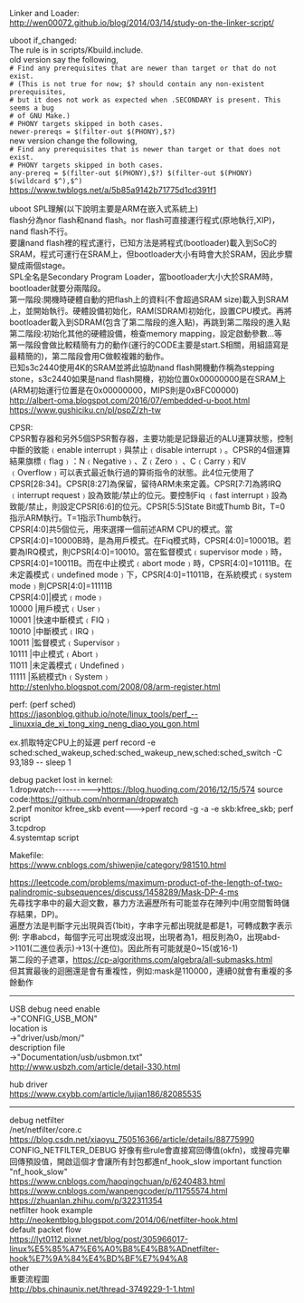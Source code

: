 Linker and Loader:  
http://wen00072.github.io/blog/2014/03/14/study-on-the-linker-script/  
  
uboot if_changed:  
The rule is in scripts/Kbuild.include.  
old version say the following,  
`# Find any prerequisites that are newer than target or that do not exist.`  
`# (This is not true for now; $? should contain any non-existent prerequisites,`  
`# but it does not work as expected when .SECONDARY is present. This seems a bug`  
`# of GNU Make.)`  
`# PHONY targets skipped in both cases.`  
`newer-prereqs = $(filter-out $(PHONY),$?)`  
new version change the following,  
`# Find any prerequisites that is newer than target or that does not exist.`  
`# PHONY targets skipped in both cases.`  
`any-prereq = $(filter-out $(PHONY),$?) $(filter-out $(PHONY) $(wildcard $^),$^)`  
https://www.twblogs.net/a/5b85a9142b71775d1cd391f1  
  
uboot SPL理解(以下說明主要是ARM在嵌入式系統上)  
flash分為nor flash和nand flash。nor flash可直接運行程式(原地執行,XIP)，nand flash不行。  
要讓nand flash裡的程式運行，已知方法是將程式(bootloader)載入到SoC的SRAM，程式可運行在SRAM上，但bootloader大小有時會大於SRAM，因此步驟變成兩個stage。  
SPL全名是Secondary Program Loader，當bootloader大小大於SRAM時，bootloader就要分兩階段。  
第一階段:開機時硬體自動的把flash上的資料(不會超過SRAM size)載入到SRAM上，並開始執行。硬體設備初始化，RAM(SDRAM)初始化，設置CPU模式。再將bootloader載入到SDRAM(包含了第二階段的進入點)，再跳到第二階段的進入點  
第二階段:初始化其他的硬體設備，檢查memory mapping，設定啟動參數...等  
第一階段會做比較精簡有力的動作(運行的CODE主要是start.S相關，用組語寫是最精簡的)，第二階段會用C做較複雜的動作。  
已知s3c2440使用4K的SRAM並將此協助nand flash開機動作稱為stepping stone，s3c2440如果是nand flash開機，初始位置0x00000000是在SRAM上(ARM初始運行位置是在0x00000000，MIPS則是0xBFC00000)  
http://albert-oma.blogspot.com/2016/07/embedded-u-boot.html  
https://www.gushiciku.cn/pl/pspZ/zh-tw  

CPSR:  
CPSR暫存器和另外5個SPSR暫存器，主要功能是記錄最近的ALU運算狀態，控制中斷的致能﹙enable interrupt﹚與禁止﹙disable interrupt﹚。CPSR的4個運算結果旗標﹙flag﹚：N﹙Negative﹚、Z﹙Zero﹚ 、C﹙Carry﹚和V﹙Overflow﹚可以表式最近執行過的算術指令的狀態。此4位元使用了CPSR[28:34]。CPSR[8:27]為保留，留待ARM未來定義。CPSR[7:7]為將IRQ ﹙interrupt request﹚設為致能/禁止的位元。要控制Fiq ﹙fast interrupt﹚設為致能/禁止，則設定CPSR[6:6]的位元。CPSR[5:5]State Bit或Thumb Bit，T=0 指示ARM執行。T=1指示Thumb執行。  
CPSR[4:0]共5個位元，用來選擇一個前述ARM CPU的模式。當CPSR[4:0]=10000B時，是為用戶模式。在Fiq模式時，CPSR[4:0]=10001B。若要為IRQ模式，則CPSR[4:0]=10010。當在監督模式﹙supervisor mode﹚時，CPSR[4:0]=10011B。而在中止模式﹙abort mode﹚時，CPSR[4:0]=10111B。在未定義模式﹙undefined mode﹚下，CPSR[4:0]=11011B，在系統模式﹙system mode﹚則CPSR[4:0]=11111B  
CPSR[4:0]|模式﹙mode﹚  
10000    |用戶模式﹙User﹚  
10001    |快速中斷模式﹙FIQ﹚  
10010    |中斷模式﹙IRQ﹚  
10011    |監督模式﹙Supervisor﹚  
10111    |中止模式﹙Abort﹚  
11011    |未定義模式﹙Undefined﹚  
11111    |系統模式h﹙System﹚  
http://stenlyho.blogspot.com/2008/08/arm-register.html  
  
perf: (perf sched)  
https://jasonblog.github.io/note/linux_tools/perf_--_linuxxia_de_xi_tong_xing_neng_diao_you_gon.html
  
ex.抓取特定CPU上的延遲
perf record -e sched:sched_wakeup,sched:sched_wakeup_new,sched:sched_switch -C 93,189 -- sleep 1
  
debug packet lost in kernel:  
1.dropwatch---------->https://blog.huoding.com/2016/12/15/574 source code:https://github.com/nhorman/dropwatch  
2.perf monitor kfree_skb event--->perf record -g -a -e skb:kfree_skb; perf script  
3.tcpdrop  
4.systemtap script  
  
Makefile:  
https://www.cnblogs.com/shiwenjie/category/981510.html  
  
https://leetcode.com/problems/maximum-product-of-the-length-of-two-palindromic-subsequences/discuss/1458289/Mask-DP-4-ms  
先尋找字串中的最大迴文數，暴力方法遍歷所有可能並存在陣列中(用空間暫時儲存結果，DP)。  
遍歷方法是判斷字元出現與否(1bit)，字串字元都出現就是都是1，可轉成數字表示  
例:  字串abcd，每個字元可出現或沒出現，出現者為1，相反則為0，出現abd->1101(二進位表示)->13(十進位)。因此所有可能就是0~15(或16-1)  
第二段的子遮罩，https://cp-algorithms.com/algebra/all-submasks.html  
但其實最後的迴圈還是會有重複性，例如:mask是110000，連續0就會有重複的多餘動作  


-------------------------------------------------------------------------------------------------  
USB debug need enable  
->"CONFIG_USB_MON"  
location is  
->"driver/usb/mon/"  
description file  
->"Documentation/usb/usbmon.txt"  
http://www.usbzh.com/article/detail-330.html  
  
hub driver  
https://www.cxybb.com/article/lujian186/82085535  
  
-------------------------------------------------------------------------------------------------  
debug netfilter  
/net/netfilter/core.c  
https://blog.csdn.net/xiaoyu_750516366/article/details/88775990  
CONFIG_NETFILTER_DEBUG 好像有些rule會直接寫回傳值(okfn)，或搜尋完畢回傳預設值，開啟這個才會讓所有封包都進nf_hook_slow
important function "nf_hook_slow"  
https://www.cnblogs.com/haoqingchuan/p/6240483.html  
https://www.cnblogs.com/wanpengcoder/p/11755574.html  
https://zhuanlan.zhihu.com/p/322311354  
netfilter hook example  
http://neokentblog.blogspot.com/2014/06/netfilter-hook.html  
default packet flow  
https://lyt0112.pixnet.net/blog/post/305966017-linux%E5%85%A7%E6%A0%B8%E4%B8%ADnetfilter-hook%E7%9A%84%E4%BD%BF%E7%94%A8  
other  
重要流程圖  
http://bbs.chinaunix.net/thread-3749229-1-1.html
